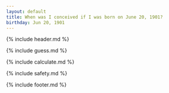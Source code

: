 ```yaml
---
layout: default
title: When was I conceived if I was born on June 20, 1901?
birthday: Jun 20, 1901
---
```


{% include header.md %}

{% include guess.md %}

{% include calculate.md %}

{% include safety.md %}

{% include footer.md %}



